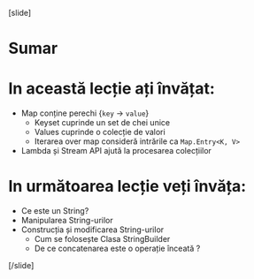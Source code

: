 
[slide]
# Sumar


# In această lecție ați învățat:

- Map conține perechi {`key` -> `value`}
    - Keyset cuprinde un set de chei unice
    - Values cuprinde o colecție de valori 
    - Iterarea over map consideră intrările ca `Map.Entry<K, V>`
- Lambda și Stream API ajută la procesarea colecțiilor 



# In următoarea lecție veți învăța:

- Ce este un String?
- Manipularea String-urilor
- Construcția și modificarea String-urilor 
    - Cum se folosește Clasa StringBuilder 
    - De ce concatenarea este o operație înceată ?




[/slide]
